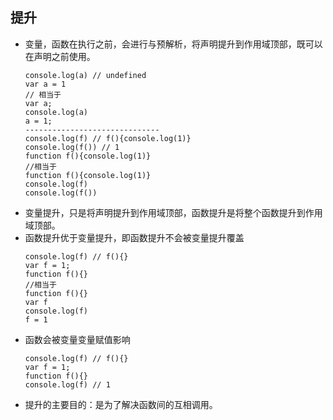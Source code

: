 ## 提升

- 变量，函数在执行之前，会进行与预解析，将声明提升到作用域顶部，既可以在声明之前使用。
  ```
  console.log(a) // undefined
  var a = 1
  // 相当于
  var a;
  console.log(a)
  a = 1;
  ------------------------------
  console.log(f) // f(){console.log(1)}
  console.log(f()) // 1
  function f(){console.log(1)}
  //相当于
  function f(){console.log(1)}
  console.log(f)
  console.log(f())
  ```
- 变量提升，只是将声明提升到作用域顶部，函数提升是将整个函数提升到作用域顶部。
- 函数提升优于变量提升，即函数提升不会被变量提升覆盖
  ```
  console.log(f) // f(){}
  var f = 1;
  function f(){}
  //相当于
  function f(){}
  var f
  console.log(f)
  f = 1
  ```
- 函数会被变量变量赋值影响
  ```
  console.log(f) // f(){}
  var f = 1;
  function f(){}
  console.log(f) // 1
  ```
- 提升的主要目的：是为了解决函数间的互相调用。
